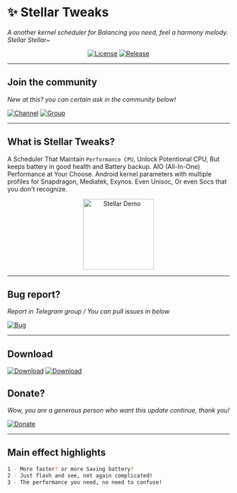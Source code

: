 # ✨ Stellar Tweaks 
*A another kernel scheduler for Balancing you need, feel a harmony melody. Stellar Stellar~*  

<div align="center">

[![License](https://img.shields.io/badge/License-Apache_2.0-6f42c1?style=for-the-badge&logo=apache&logoColor=white&labelColor=0D1117)](LICENSE) 
[![Release](https://img.shields.io/github/v/release/kanaodnd/Stellar-Tweaks?color=6f42c1&labelColor=0D1117&style=for-the-badge&logo=github)](https://github.com/kanaodnd/Stellar-Tweaks/releases)

</div>

---

## Join the community
*New at this? you can certain ask in the community below!*

[![Channel](https://img.shields.io/badge/CHANNEL-@hosshi__prjkt-9cf?style=for-the-badge&logo=telegram&logoColor=white&color=26A5E4)](https://t.me/hosshi_prjkt)
[![Group](https://img.shields.io/badge/GROUP-Discussions-9cf?style=for-the-badge&logo=telegram&logoColor=white&color=26A5E4)](https://t.me/hosshi_chat)

---


## What is Stellar Tweaks?
A Scheduler That Maintain `Performance CPU`, Unlock Potentional CPU, But keeps battery in good health and Battery backup. AIO (All-In-One) Performance at Your Choose.
Android kernel parameters with multiple profiles for Snapdragon, Mediatek, Exynos. Even Unisoc, Or even Socs that you don't recognize.

<div align="center">
  <img width="160" src="https://github.com/kanaodnd/kanaokturu/blob/main/0548dd4afa665874c0c568fe5c189bda.gif" alt="Stellar Demo">
</div>

---

## Bug report?
*Report in Telegram group / You can pull issues in below*

[![Bug](https://img.shields.io/badge/REPORT-Bug-9cf?style=for-the-badge&logo=github&logoColor=white&color=FF4D4D)](https://github.com/kanaodnd/Stellar-Tweaks/issues)

---

## Download 

[![Download](https://img.shields.io/badge/GET-RELEASE-9cf?style=for-the-badge&logo=github&logoColor=white&color=181717)](https://github.com/kanaodnd/Stellar-Tweaks/releases)
[![Download](https://img.shields.io/badge/GET-RELEASE-9cf?style=for-the-badge&logo=github&logoColor=white&color=181717)](https://github.com/kanaodnd/Stellar-Tweaks/releases)


## Donate? 
*Wow, you are a generous person who want this update continue, thank you!*

[![Donate](https://img.shields.io/badge/Support-Our_Project-6f42c1?style=for-the-badge&logo=heart&logoColor=white&labelColor=0D1117)](https://t.me/Ranblings/13)

---

## Main effect highlights
```bash
1 - More faster? or more Saving battery?
2 - Just flash and see, not again complicated!
3 - The performance you need, no need to confuse!
